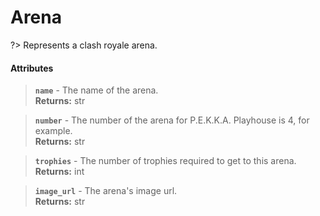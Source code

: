 # Arena
?> Represents a clash royale arena.

#### Attributes
> **`name`** - The name of the arena.    
**Returns:** str

> **`number`** - The number of the arena for P.E.K.K.A. Playhouse is 4, for example.    
**Returns:** str

> **`trophies`** - The number of trophies required to get to this arena.    
**Returns:** int

> **`image_url`** - The arena's image url.     
**Returns:** str